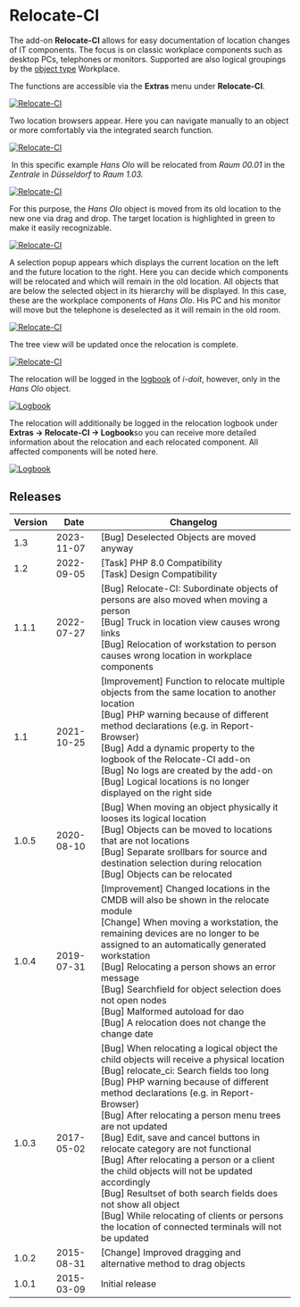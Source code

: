 # Relocate-CI

The add-on **Relocate-CI** allows for easy documentation of location changes of IT components. The focus is on classic workplace components such as desktop PCs, telephones or monitors. Supported are also logical groupings by the [object type](../basics/structure-of-the-it-documentation.md) Workplace.

The functions are accessible via the **Extras** menu under **Relocate-CI**.

[![Relocate-CI](../assets/images/en/i-doit-pro-add-ons/relocate-ci/1-rlci.png)](../assets/images/en/i-doit-pro-add-ons/relocate-ci/1-rlci.png)

Two location browsers appear. Here you can navigate manually to an object or more comfortably via the integrated search function.

[![Relocate-CI](../assets/images/en/i-doit-pro-add-ons/relocate-ci/2-rlci.png)](../assets/images/en/i-doit-pro-add-ons/relocate-ci/2-rlci.png)

 In this specific example _Hans Olo_ will be relocated from _Raum 00.01_ in the _Zentrale_ in _Düsseldorf_ to _Raum 1.03._
  
[![Relocate-CI](../assets/images/en/i-doit-pro-add-ons/relocate-ci/3-rlci.png)](../assets/images/en/i-doit-pro-add-ons/relocate-ci/3-rlci.png)

For this purpose, the _Hans Olo_ object is moved from its old location to the new one via drag and drop. The target location is highlighted in green to make it easily recognizable.  

[![Relocate-CI](../assets/images/en/i-doit-pro-add-ons/relocate-ci/4-rlci.png)](../assets/images/en/i-doit-pro-add-ons/relocate-ci/4-rlci.png)

A selection popup appears which displays the current location on the left and the future location to the right. Here you can decide which components will be relocated and which will remain in the old location. All objects that are below the selected object in its hierarchy will be displayed. In this case, these are the workplace components of _Hans Olo_. His PC and his monitor will move but the telephone is deselected as it will remain in the old room.

[![Relocate-CI](../assets/images/en/i-doit-pro-add-ons/relocate-ci/5-rlci.png)](../assets/images/en/i-doit-pro-add-ons/relocate-ci/5-rlci.png)

The tree view will be updated once the relocation is complete.

[![Relocate-CI](../assets/images/en/i-doit-pro-add-ons/relocate-ci/6-rlci.png)](../assets/images/en/i-doit-pro-add-ons/relocate-ci/6-rlci.png)

The relocation will be logged in the [logbook](../basics/logbook.md) of _i-doit_, however, only in the _Hans Olo_ object.

[![Logbook](../assets/images/en/i-doit-pro-add-ons/relocate-ci/7-rlci.png)](../assets/images/en/i-doit-pro-add-ons/relocate-ci/7-rlci.png)

The relocation will additionally be logged in the relocation logbook under **Extras → Relocate-CI → Logbook**so you can receive more detailed information about the relocation and each relocated component. All affected components will be noted here.

[![Logbook](../assets/images/en/i-doit-pro-add-ons/relocate-ci/8-rlci.png)](../assets/images/en/i-doit-pro-add-ons/relocate-ci/8-rlci.png)

Releases
--------

| Version | Date | Changelog |
| --- | --- | --- |
| 1.3 | 2023-11-07 | [Bug] Deselected Objects are moved anyway |
| 1.2 | 2022-09-05 | [Task] PHP 8.0 Compatibility  <br>[Task] Design Compatibility |
| 1.1.1 | 2022-07-27 | [Bug] Relocate-CI: Subordinate objects of persons are also moved when moving a person  <br>[Bug] Truck in location view causes wrong links  <br>[Bug] Relocation of workstation to person causes wrong location in workplace components |
| 1.1 | 2021-10-25 | [Improvement] Function to relocate multiple objects from the same location to another location  <br>[Bug] PHP warning because of different method declarations (e.g. in Report-Browser)  <br>[Bug] Add a dynamic property to the logbook of the Relocate-CI add-on  <br>[Bug] No logs are created by the add-on  <br>[Bug] Logical locations is no longer displayed on the right side |
| 1.0.5 | 2020-08-10 | [Bug] When moving an object physically it looses its logical location  <br>[Bug] Objects can be moved to locations that are not locations  <br>[Bug] Separate srollbars for source and destination selection during relocation  <br>[Bug] Objects can be relocated |
| 1.0.4 | 2019-07-31 | [Improvement] Changed locations in the CMDB will also be shown in the relocate module<br>[Change] When moving a workstation, the remaining devices are no longer to be assigned to an automatically generated workstation<br>[Bug] Relocating a person shows an error message<br>[Bug] Searchfield for object selection does not open nodes<br>[Bug] Malformed autoload for dao<br>[Bug] A relocation does not change the change date<br> |
| 1.0.3 | 2017-05-02 | [Bug] When relocating a logical object the child objects will receive a physical location<br>[Bug] relocate_ci: Search fields too long<br>[Bug] PHP warning because of different method declarations (e.g. in Report-Browser)<br>[Bug] After relocating a person menu trees are not updated<br>[Bug] Edit, save and cancel buttons in relocate category are not functional<br>[Bug] After relocating a person or a client the child objects will not be updated accordingly<br>[Bug] Resultset of both search fields does not show all object<br>[Bug] While relocating of clients or persons the location of connected terminals will not be updated<br> |
| 1.0.2 | 2015-08-31 | [Change] Improved dragging and alternative method to drag objects<br> |
| 1.0.1 | 2015-03-09 | Initial release |